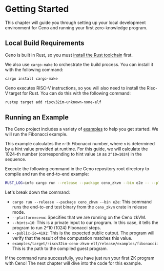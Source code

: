# Getting Started

This chapter will guide you through setting up your local development environment for Ceno and running your first zero-knowledge program.

## Local Build Requirements

Ceno is built in Rust, so you must [install the Rust toolchain](https://www.rust-lang.org/tools/install) first.

We also use `cargo-make` to orchestrate the build process. You can install it with the following command:

```sh
cargo install cargo-make
```

Ceno executes RISC-V instructions, so you will also need to install the Risc-V target for Rust. You can do this with the following command:

```sh
rustup target add riscv32im-unknown-none-elf
```

## Running an Example

The Ceno project includes a variety of [examples](https://github.com/scroll-tech/ceno/tree/master/examples/examples) to help you get started. We will run the Fibonacci example.

This example calculates the `n`-th Fibonacci number, where `n` is determined by a hint value provided at runtime. For this guide, we will calculate the 1024-th number (corresponding to hint value `10` as `2^10=1024`) in the sequence.

Execute the following command in the Ceno repository root directory to compile and run the end-to-end example:

```sh
RUST_LOG=info cargo run --release --package ceno_zkvm --bin e2e -- --platform=ceno --hints=10 --public-io=4191 examples/target/riscv32im-ceno-zkvm-elf/release/examples/fibonacci
```

Let's break down the command:

- `cargo run --release --package ceno_zkvm --bin e2e`: This command runs the end-to-end test binary from the `ceno_zkvm` crate in release mode.
- `--platform=ceno`: Specifies that we are running on the Ceno zkVM.
- `--hints=10`: This is a private input to our program. In this case, it tells the program to run 2^10 (1024) Fibonacci steps.
- `--public-io=4191`: This is the expected public output. The program will verify that the result of the computation matches this value.
- `examples/target/riscv32im-ceno-zkvm-elf/release/examples/fibonacci`: This is the path to the compiled guest program.

If the command runs successfully, you have just run your first ZK program with Ceno! The next chapter will dive into the code for this example.
